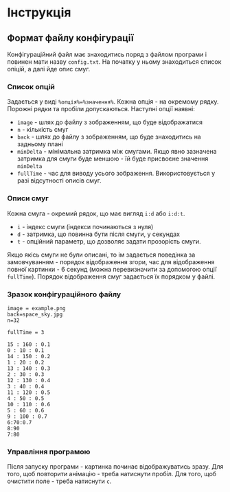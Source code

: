 # Інструкція
## Формат файлу конфігурації
Конфігураційний файл має знаходитись поряд з файлом програми і повинен мати назву `config.txt`.
На початку у ньому знаходиться список опіцій, а далі йде опис смуг.

### Cписок опцій
Задається у виді `%опція%=%значення%`. Кожна опція - на окремому рядку. Порожні рядки та пробіли допускаються.
Наступні опції наявні:
* `image` - шлях до файлу з зображенням, що буде відображатися
* `n` - кількість смуг
* `back` - шлях до файлу з зображенням, що буде знаходитись на задньому плані
* `minDelta` - мінімальна затримка між смугами. Якщо явно зазначена затримка для смуги буде меншою -
їй буде присвоєне значення `minDelta`
* `fullTime` - час для виводу усього зображення. Використовується у разі відсутності описів смуг.

### Описи смуг

Кожна смуга - окремий рядок, що має вигляд `i:d` або `i:d:t`. 
* `i` - індекс смуги (індекси починаються з нуля)
* `d` - затримка, що повинна бути після смуги, у секундах
* `t` - опційний параметр, що дозволяє задати прозорість смуги.

Якщо якісь смуги не були описані, то ім задається поведінка за замовчуванням - порядок відображення згори, 
час для відображення повної картинки - 6 секунд (можна перевизначити за допомогою опції `fullTime`).
Порядок відображення смуг задається їх порядком у файлі.

### Зразок конфігураційного файлу

```
image = example.png
back=space_sky.jpg
n=32

fullTime = 3

15 : 160 : 0.1
0 : 10 : 0.1
14 : 150 : 0.2
1 : 20 : 0.2
13 : 140 : 0.3
2 : 30 : 0.3
12 : 130 : 0.4
3 : 40 : 0.4
11 : 120 : 0.5
4 : 50 : 0.5
10 : 110 : 0.6
5 : 60 : 0.6
9 : 100 : 0.7
6:70:0.7
8:90
7:80
```

### Управління програмою

Після запуску програми - картинка починає відображуватись зразу. 
Для того, щоб повторити анімацію - треба натиснути пробіл. Для того, щоб очистити поле - треба натиснути `c`.
